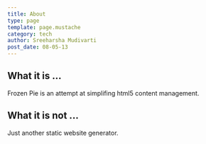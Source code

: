 ```yaml
---
title: About
type: page
template: page.mustache
category: tech
author: Sreeharsha Mudivarti
post_date: 08-05-13
---
```


## What it is ...
Frozen Pie is an attempt at simplifing html5 content management.

## What it is not ...
Just another static website generator.

